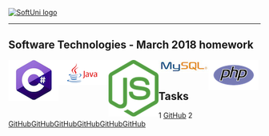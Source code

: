 <a href="https://softuni.bg" rel="Courses">  ![SoftUni logo][logo] <a/>

[logo]: http://innovationstarterbox.bg/wp-content/uploads/2016/05/Softuni_logo_trasparent.png "SoftUni Logo"

---

## <b>Software Technologies - March 2018 homework</b>
<img src="img/cSharp.png" align="left" />
<img src="img/java.png" align="left" />
<img src="img/js.png" align="left" />
<img src="img/mysql.jpg" align="left" />
<img src="img/php.png" align="left" />

## <b>Tasks</b>
1 [GitHub](https://github.com/peyopeev0206/SoftUni/tree/master/Software%20Technologies/GitHub)
2 [GitHubGitHubGitHubGitHubGitHubGitHub](https://github.com/peyopeev0206/SoftUni/tree/master/Software%20Technologies/GitHub)
